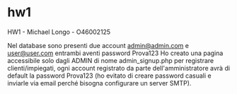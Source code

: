 # hw1
HW1 - Michael Longo - O46002125

Nel database sono presenti due account admin@admin.com e user@user.com entrambi aventi password Prova123
Ho creato una pagina accessibile solo dagli ADMIN di nome admin_signup.php per registrare clienti/impiegati, ogni account registrato da parte dell'amministratore avrà di default la password Prova123 (ho evitato di creare password casuali e inviarle via email perché bisogna configurare un server SMTP).
